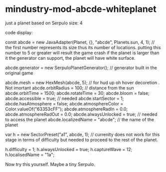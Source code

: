 # mindustry-mod-abcde-whiteplanet
just a planet based on Serpulo size: 4 

code display: 

const abcde = new JavaAdapter(Planet, {}, "abcde", Planets.sun, 4, 1); 
// the first number represents its size thus its number of locations. putting this number to 5 or greater will result the game crash
if the planet is larger than it the generator can support, the planet will have white surface. 

abcde.generator = new SerpuloPlanetGenerator(); // generator built in the original game

abcde.mesh = new HexMesh(abcde, 5); // for hud up oh hover decoretion . Not imortant
 abcde.orbitRadius = 100; // distance from the sun
    abcde.orbitTime = 1500; 
    abcde.rotateTime = 30;
    abcde.bloom = false;
    abcde.accessible = true; // needed
    abcde.startSector = 1; 
    abcde.hasAtmosphere = false;
    abcde.atmosphereColor = Color.valueOf("63353cFF");
    abcde.atmosphereRadIn = 0.0;
    abcde.atmosphereRadOut = 0.0;
    abcde.alwaysUnlocked = true; // needed to access the planet
    abcde.localizedName = "abcde"; // the name of the planet

var h = new SectorPreset("a1", abcde, 1); 
// currenlty does not work for this stage in terms of difficulty but needed to proceed to the rest of the planet.  

h.difficulty = 1; 
h.alwaysUnlocked = true;
h.captureWave = 12; 
h.localisedName = "1a";

Now try this yourself. Maybe a tiny Serpulo. 
